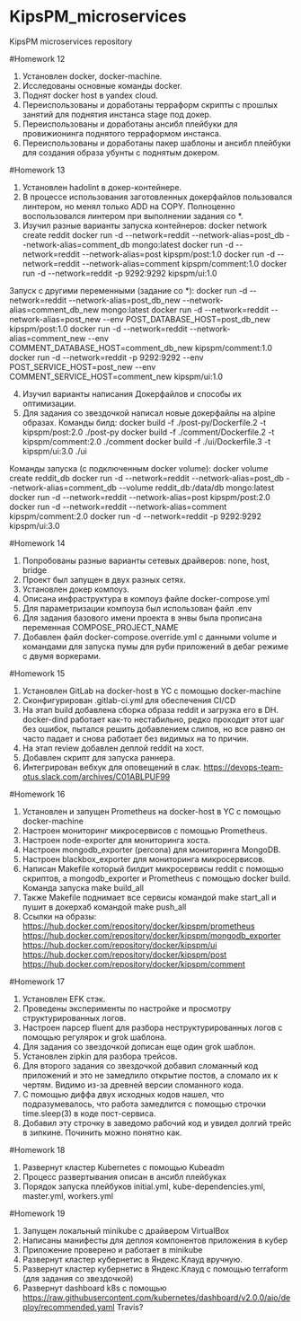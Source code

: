 # KipsPM_microservices
KipsPM microservices repository

#Homework 12
1. Установлен docker, docker-machine.
2. Исследованы основные команды docker.
3. Поднят docker host в yandex cloud.
4. Переиспользованы и доработаны терраформ скрипты с прошлых занятий для поднятия инстанса stage под докер.
5. Переиспользованы и доработаны ансибл плейбуки для провижионинга поднятого терраформом инстанса.
6. Переиспользованы и доработаны пакер шаблоны и ансибл плейбуки для создания образа убунты с поднятым докером.

#Homework 13
1. Установлен hadolint в докер-контейнере.
2. В процессе использования заготовленных докерфайлов пользовался линтером, но менял только ADD на COPY.
Полноценно воспользовался линтером при выполнении задания со *.
3. Изучил разные варианты запуска контейнеров:
docker network create reddit
docker run -d --network=reddit --network-alias=post_db --network-alias=comment_db mongo:latest
docker run -d --network=reddit --network-alias=post kipspm/post:1.0
docker run -d --network=reddit --network-alias=comment kipspm/comment:1.0
docker run -d --network=reddit -p 9292:9292 kipspm/ui:1.0

Запуск с другими переменными (задание со *):
docker run -d --network=reddit --network-alias=post_db_new --network-alias=comment_db_new mongo:latest
docker run -d --network=reddit --network-alias=post_new --env POST_DATABASE_HOST=post_db_new kipspm/post:1.0
docker run -d --network=reddit --network-alias=comment_new --env COMMENT_DATABASE_HOST=comment_db_new kipspm/comment:1.0
docker run -d --network=reddit -p 9292:9292 --env POST_SERVICE_HOST=post_new --env COMMENT_SERVICE_HOST=comment_new kipspm/ui:1.0

4. Изучил варианты написания Докерфайлов и способы их оптимизации.
5. Для задания со звездочкой написал новые докерфайлы на alpine образах. Команды билд:
docker build -f ./post-py/Dockerfile.2 -t kipspm/post:2.0 ./post-py
docker build -f ./comment/Dockerfile.2 -t kipspm/comment:2.0 ./comment
docker build -f ./ui/Dockerfile.3 -t kipspm/ui:3.0 ./ui

Команды запуска (с подключенным docker volume):
docker volume create reddit_db
docker run -d --network=reddit --network-alias=post_db --network-alias=comment_db --volume reddit_db:/data/db mongo:latest
docker run -d --network=reddit --network-alias=post kipspm/post:2.0
docker run -d --network=reddit --network-alias=comment kipspm/comment:2.0
docker run -d --network=reddit -p 9292:9292 kipspm/ui:3.0

#Homework 14
1. Попробованы разные варианты сетевых драйверов: none, host, bridge
2. Проект был запущен в двух разных сетях.
3. Установлен докер компоуз.
4. Описана инфраструктура в компоуз файле docker-compose.yml
5. Для параметризации компоуза был использован файл .env
6. Для задания базового имени проекта в энвы была прописана переменная COMPOSE_PROJECT_NAME
7. Добавлен файл docker-compose.override.yml с данными volume и командами для запуска пумы для руби приложений в дебаг режиме с двумя воркерами.

#Homework 15
1. Установлен GitLab на docker-host в YC c помощью docker-machine
2. Сконфигурирован .gitlab-ci.yml для обеспечения CI/CD
3. На этап build добавлена сборка образа reddit и загрузка его в DH. docker-dind работает как-то нестабильно, редко проходит этот шаг без ошибок, пытался решить добавлением слипов, но все равно он часто падает и снова работает без видимых на то причин.
4. На этап review добавлен деплой reddit на хост.
5. Добавлен скрипт для запуска раннера.
6. Интегрирован вебхук для оповещений в слак. https://devops-team-otus.slack.com/archives/C01ABLPUF99

#Homework 16
1. Установлен и запущен Prometheus на docker-host в YC с помощью docker-machine
2. Настроен мониторинг микросервисов с помощью Prometheus.
3. Настроен node-exporter для мониторинга хоста.
4. Настроен mongodb_exporter (percona) для мониторинга MongoDB.
5. Настроен blackbox_exporter для мониторинга микросервисов.
6. Написан Makefile который билдит микросервисы reddit c помощью скриптов, а mongodb_exporter и Prometheus c помощью docker build. Команда запуска make build_all
7. Также Makefile поднимает все сервисы командой make start_all и пушит в докерхаб командой make push_all
8. Ссылки на образы:
https://hub.docker.com/repository/docker/kipspm/prometheus
https://hub.docker.com/repository/docker/kipspm/mongodb_exporter
https://hub.docker.com/repository/docker/kipspm/ui
https://hub.docker.com/repository/docker/kipspm/post
https://hub.docker.com/repository/docker/kipspm/comment

#Homework 17
1. Установлен EFK стэк.
2. Проведены эксперименты по настройке и просмотру структурированных логов.
3. Настроен парсер fluent для разбора неструктурированных логов с помощью регулярок и grok шаблона.
4. Для задания со звездочкой дописан еще один grok шаблон.
5. Установлен zipkin для разбора трейсов.
6. Для второго задания со звездочкой добавил сломанный код приложений и это не замедлило открытие постов, а сломало их к чертям. Видимо из-за древней версии сломанного кода.
7. С помощью диффа двух исходных кодов нашел, что подразумевалось, что работа замедлится с помощью строчки time.sleep(3) в коде пост-сервиса.
8. Добавил эту строчку в заведомо рабочий код и увидел долгий трейс в зипкине. Починить можно понятно как.

#Homework 18
1. Развернут кластер Kubernetes с помощью Kubeadm
2. Процесс развертывания описан в ансибл плейбуках
3. Порядок запуска плейбуков initial.yml, kube-dependencies.yml, master.yml, workers.yml

#Homework 19
1. Запущен локальный minikube с драйвером VirtualBox
2. Написаны манифесты для деплоя компонентов приложения в кубер
3. Приложение проверено и работает в minikube
4. Развернут кластер кубернетис в Яндекс.Клауд вручную.
5. Развернут кластер кубернетис в Яндекс.Клауд с помощью terraform (для задания со звездочкой)
6. Развернут dashboard k8s с помощью https://raw.githubusercontent.com/kubernetes/dashboard/v2.0.0/aio/deploy/recommended.yaml
Travis?



